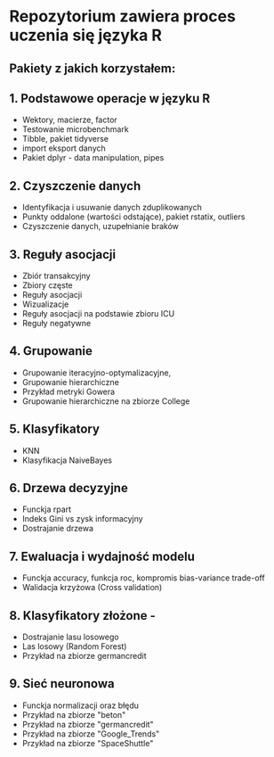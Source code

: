 # Repozytorium zawiera proces uczenia się języka R
## Pakiety z jakich korzystałem:


## 1. Podstawowe operacje w języku R
* Wektory, macierze, factor
* Testowanie microbenchmark
* Tibble, pakiet tidyverse
* import eksport danych
* Pakiet dplyr - data manipulation, pipes

## 2. Czyszczenie danych
* Identyfikacja i usuwanie danych zduplikowanych
* Punkty oddalone (wartości odstające), pakiet rstatix, outliers
* Czyszczenie danych, uzupełnianie braków

## 3. Reguły asocjacji
* Zbiór transakcyjny
* Zbiory częste 
* Reguły asocjacji
* Wizualizacje
* Reguły asocjacji na podstawie zbioru ICU
* Reguły negatywne

## 4. Grupowanie
* Grupowanie iteracyjno-optymalizacyjne, 
* Grupowanie hierarchiczne
* Przykład metryki Gowera
* Grupowanie hierarchiczne na zbiorze College

## 5. Klasyfikatory
* KNN
* Klasyfikacja NaiveBayes

## 6. Drzewa decyzyjne
* Funckja rpart
* Indeks Gini vs zysk informacyjny
* Dostrajanie drzewa

## 7. Ewaluacja i wydajność modelu
* Funckja accuracy, funkcja roc, kompromis bias-variance trade-off
* Walidacja krzyżowa (Cross validation)

## 8. Klasyfikatory złożone - 
* Dostrajanie lasu losowego
* Las losowy (Random Forest)
* Przykład na zbiorze germancredit

## 9. Sieć neuronowa
* Funckja normalizacji oraz błędu
* Przykład na zbiorze "beton"
* Przykład na zbiorze "germancredit"
* Przykład na zbiorze "Google_Trends"
* Przykład na zbiorze "SpaceShuttle"
